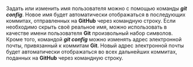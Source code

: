 Задать или изменить имя пользователя можно с помощью команды ___git config___. Новое имя будет автоматически отображаться в последующих коммитах, отправленных на __GitHub__ через командную строку. Если необходимо скрыть своё реальное имя, можно использовать в качестве имени пользователя __Git__ произвольный набор символов.
Кроме того, командой ___git config___ можно изменять адрес электронной почты, привязанный к коммитам __Git__. Новый адрес электронной почты будет автоматически отображаться во всех дальнейших коммитах, поданных на __GitHub__ через командную строку.